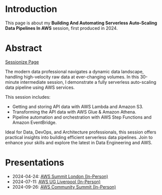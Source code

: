 # Introduction

This page is about my **Building And Automating Serverless Auto-Scaling Data Pipelines In AWS** session, first produced in 2024.


# Abstract

[Sessionize Page](https://sessionize.com/s/damienjones/building-and-automating-serverless-auto-scaling-da/92780)

The modern data professional navigates a dynamic data landscape, handling high-velocity raw data at ever-changing volumes. In this 30-minute intermediate session, I demonstrate a fully serverless auto-scaling data pipeline using AWS services.

This session includes:

- Getting and storing API data with AWS Lambda and Amazon S3.
- Transforming the API data with AWS Glue &amp; Amazon Athena.
- Pipeline automation and orchestration with AWS Step Functions and Amazon EventBridge.

Ideal for Data, DevOps, and Architecture professionals, this session offers practical insights into building efficient serverless data pipelines. Join to enhance your skills and explore the latest in Data Engineering and AWS.


# Presentations

- 2024-04-24: [AWS Summit London (In-Person)](https://aws.amazon.com/events/summits/emea/london/)
- 2024-07-11: [AWS UG Liverpool (In-Person)](https://www.meetup.com/aws-user-group-liverpool/events/300055911)
- 2024-09-26: [AWS Community Summit (In-Person)](https://www.comsum.co.uk/)